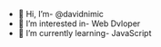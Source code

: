 - 👋 Hi, I’m- @davidnimic
- 👀 I’m interested in- Web Dvloper 
- 🌱 I’m currently learning- JavaScript 

